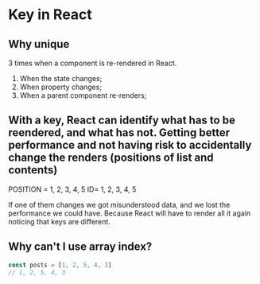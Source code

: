 # Key in React

## Why unique
3 times when a component is re-rendered in React.
1. When the state changes;
2. When property changes;
3. When a parent component re-renders;


## With a key, React can identify what has to be reendered, and what has not. Getting better performance and not having risk to accidentally change the renders (positions of list and contents)
POSITION = 1, 2, 3, 4, 5 
ID= 1, 2, 3, 4, 5 

If one of them changes we got misunderstood data, and we lost the performance we could have. Because React will have to render all it again noticing that keys are different.

## Why can't I use array index?
```js
const posts = [1, 2, 5, 4, 3]
// 1, 2, 5, 4, 3
```